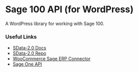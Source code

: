 # Sage 100 API (for WordPress)
A WordPress library for working with Sage 100.

### Useful Links

* [SData-2.0 Docs](http://sage.github.io/SData-2.0/)
* [SData-2.0 Repo](https://github.com/Sage/SData-2.0)
* [WooCommerce Sage ERP Connector](https://github.com/skyverge/woocommerce-sage-erp-connector)
* [Sage One API](https://developer.sageone.com/docs/us/v2)

